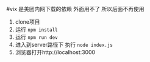 #vix 是美团内网下载的依赖 外面用不了 所以后面不再使用
1. clone项目
2. 运行 
```npm install``` 
3. 运行
```npm run dev```
4. 进入到server路径下 执行
```node index.js```
5. 浏览器打开http://localhost:3000